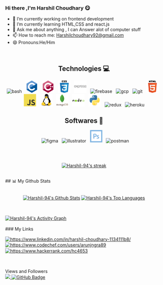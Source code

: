 ### Hi there ,I'm Harshil Choudhary 😋


- 🔭 I’m currently working on frontend development
- 🌱 I’m currently learning HTML,CSS and react.js
- 💬 Ask me about anything , I can Answer alot of computer stuff
- 📫 How to reach me: Harshilchoudhary92@gmail.com
- 😄 Pronouns:He/Him

<!-- [![Harshil's github stats](https://github-readme-stats.vercel.app/api?username=harshil-94&count_private=true&show_icons=true&theme=radical&hide_rank=false)](https://github.com/anuraghazra/github-readme-stats) -->
<!-- 
[![Top Langs](https://github-readme-stats.vercel.app/api/top-langs/?username=harshil-94)](https://github.com/anuraghazra/github-readme-stats) -->


</br>
<h2 align="center">Technologies 💻</h2>
<p align="center"> <img src="https://www.vectorlogo.zone/logos/gnu_bash/gnu_bash-icon.svg" alt="bash" width="40" height="40"/> &nbsp;   <img src="https://raw.githubusercontent.com/devicons/devicon/master/icons/c/c-original.svg" alt="c" width="40" height="40"/> &nbsp; <img src="https://raw.githubusercontent.com/devicons/devicon/master/icons/cplusplus/cplusplus-original.svg" alt="cplusplus" width="40" height="40"/> &nbsp;  <img src="https://raw.githubusercontent.com/devicons/devicon/master/icons/css3/css3-original-wordmark.svg" alt="css3" width="40" height="40"/> &nbsp; <img src="https://raw.githubusercontent.com/devicons/devicon/master/icons/express/express-original-wordmark.svg" alt="express" width="40" height="40"/> &nbsp; <img src="https://www.vectorlogo.zone/logos/firebase/firebase-icon.svg" alt="firebase" width="40" height="40"/> &nbsp;   <img src="https://www.vectorlogo.zone/logos/google_cloud/google_cloud-icon.svg" alt="gcp" width="40" height="40"/> &nbsp;  <img src="https://www.vectorlogo.zone/logos/git-scm/git-scm-icon.svg" alt="git" width="40" height="40"/> &nbsp;  <img src="https://raw.githubusercontent.com/devicons/devicon/master/icons/html5/html5-original-wordmark.svg" alt="html5" width="40" height="40"/> &nbsp; <img src="https://raw.githubusercontent.com/devicons/devicon/master/icons/javascript/javascript-original.svg" alt="javascript" width="40" height="40"/> &nbsp;  <img src="https://raw.githubusercontent.com/devicons/devicon/master/icons/linux/linux-original.svg" alt="linux" width="40" height="40"/> &nbsp; <img src="https://raw.githubusercontent.com/devicons/devicon/master/icons/mongodb/mongodb-original-wordmark.svg" alt="mongodb" width="40" height="40"/> &nbsp; <img src="https://raw.githubusercontent.com/devicons/devicon/master/icons/nodejs/nodejs-original-wordmark.svg" alt="nodejs" width="40" height="40"/> &nbsp; <img src="https://raw.githubusercontent.com/devicons/devicon/master/icons/python/python-original.svg" alt="python" width="40" height="40"/> &nbsp;  <img src="https://raw.githubusercontent.com/devicons/devic &nbsp;  <img src="https://raw.githubusercontent.com/devicons/devicon/master/icons/redux/redux-original.svg" alt="redux" width="40" height="40"/> &nbsp; <img src="https://www.vectorlogo.zone/logos/heroku/heroku-icon.svg" alt="heroku" width="40" height="40"/>  </p>
<!-- <p align="center"> <img src="https://www.vectorlogo.zone/logos/gnu_bash/gnu_bash-icon.svg" alt="bash" width="40" height="40"/> &nbsp; <img src="https://raw.githubusercontent.com/devicons/devicon/master/icons/bootstrap/bootstrap-plain-wordmark.svg" alt="bootstrap" width="40" height="40"/> &nbsp;  <img src="https://raw.githubusercontent.com/devicons/devicon/master/icons/c/c-original.svg" alt="c" width="40" height="40"/> &nbsp; <img src="https://raw.githubusercontent.com/devicons/devicon/master/icons/cplusplus/cplusplus-original.svg" alt="cplusplus" width="40" height="40"/> &nbsp;  <img src="https://raw.githubusercontent.com/devicons/devicon/master/icons/css3/css3-original-wordmark.svg" alt="css3" width="40" height="40"/> &nbsp; <img src="https://www.vectorlogo.zone/logos/dartlang/dartlang-icon.svg" alt="dart" width="40" height="40"/> &nbsp; <img src="https://raw.githubusercontent.com/devicons/devicon/master/icons/express/express-original-wordmark.svg" alt="express" width="40" height="40"/> &nbsp; <img src="https://www.vectorlogo.zone/logos/firebase/firebase-icon.svg" alt="firebase" width="40" height="40"/> &nbsp;  <img src="https://www.vectorlogo.zone/logos/flutterio/flutterio-icon.svg" alt="flutter" width="40" height="40"/> &nbsp;  <img src="https://www.vectorlogo.zone/logos/google_cloud/google_cloud-icon.svg" alt="gcp" width="40" height="40"/> &nbsp;  <img src="https://www.vectorlogo.zone/logos/git-scm/git-scm-icon.svg" alt="git" width="40" height="40"/> &nbsp;  <img src="https://raw.githubusercontent.com/devicons/devicon/master/icons/html5/html5-original-wordmark.svg" alt="html5" width="40" height="40"/> &nbsp; <img src="https://raw.githubusercontent.com/devicons/devicon/master/icons/javascript/javascript-original.svg" alt="javascript" width="40" height="40"/> &nbsp;  <img src="https://raw.githubusercontent.com/devicons/devicon/master/icons/linux/linux-original.svg" alt="linux" width="40" height="40"/> &nbsp; <img src="https://raw.githubusercontent.com/devicons/devicon/master/icons/mongodb/mongodb-original-wordmark.svg" alt="mongodb" width="40" height="40"/> &nbsp; <img src="https://raw.githubusercontent.com/devicons/devicon/master/icons/nodejs/nodejs-original-wordmark.svg" alt="nodejs" width="40" height="40"/> &nbsp; <img src="https://raw.githubusercontent.com/devicons/devicon/master/icons/python/python-original.svg" alt="python" width="40" height="40"/> &nbsp; <img src="https://raw.githubusercontent.com/devicons/devicon/master/icons/typescript/typescript-original.svg" alt="typescript" width="40" height="40"/> </p>
</br> -->
<h2 align="center">Softwares 📱</h2>
<p align="center"> &nbsp; <img src="https://www.vectorlogo.zone/logos/figma/figma-icon.svg" alt="figma" width="40" height="40"/> &nbsp; <img src="https://www.vectorlogo.zone/logos/adobe_illustrator/adobe_illustrator-icon.svg" alt="illustrator" width="40" height="40"/> &nbsp;  <img src="https://raw.githubusercontent.com/devicons/devicon/master/icons/photoshop/photoshop-line.svg" alt="photoshop" width="40" height="40"/> &nbsp; <img src="https://www.vectorlogo.zone/logos/getpostman/getpostman-icon.svg" alt="postman" width="40" height="40"/>  </p>
</br>
</br>
<p align="center">
    <a href="https://github.com/SubhamRaoniar28/github-readme-streak-stats">
        <img title="🔥 Get streak stats for your profile at git.io/streak-stats" alt="Harshil-94's streak" src="https://github-readme-streak-stats.herokuapp.com/?user=Harshil-94&theme=black-ice&hide_border=true&stroke=0000&background=060A0CD0"/>
    </a>
</p>
</br>
## 📊 My Github Stats
<p align="center">
  <br/>
    <a href="https://github.com/Harshil-94/github-readme-stats"><img alt="Harshil-94's Github Stats" src="https://github-readme-stats.vercel.app/api?username=Harshil-94&show_icons=true&count_private=true&theme=react&hide_border=true&bg_color=0D1117" /></a>
  <a href="https://github.com/harshil-94/github-readme-stats"><img alt="Harshil-94's Top Languages" src="https://github-readme-stats.vercel.app/api/top-langs/?username=Harshil-94&langs_count=8&count_private=true&layout=compact&theme=react&hide_border=true&bg_color=0D1117" /></a>
  <br/>
  </p>
<br/>
<br/>
<a href="https://github.com/Harshil-94/github-readme-activity-graph"><img alt="Harshil-94's Activity Graph" src="https://activity-graph.herokuapp.com/graph?username=Harshil-94&bg_color=0D1117&color=5BCDEC&line=5BCDEC&point=FFFFFF&hide_border=true" /></a>
<br/>
<br/>
### My Links
<br>
<p align="left">
<a href="https://www.linkedin.com/in/harshil-choudhary-1134111b8/" target="blank"><img align="center" src="https://raw.githubusercontent.com/rahuldkjain/github-profile-readme-generator/master/src/images/icons/Social/linked-in-alt.svg" alt="https://www.linkedin.com/in/harshil-choudhary-1134111b8/" height="30" width="40" /></a>
<a href="https://www.freecodecamp.org/Nightwolf94" target="blank"><img align="center" src="https://encrypted-tbn0.gstatic.com/images?q=tbn:ANd9GcQqOgb52FLzPvo0nFrXUw3bJzL1bl-RCqXGbvKsKwpXxbE2GcWwFLV-AXaWZGtX3zC_vL8&usqp=CAU" alt="https://www.codechef.com/users/arunjngra89" height="30" width="40" /></a>
<a href="https://www.hackerrank.com/hc4653" target="blank"><img align="center" src="https://raw.githubusercontent.com/rahuldkjain/github-profile-readme-generator/master/src/images/icons/Social/hackerrank.svg" alt="https://www.hackerrank.com/hc4653" height="30" width="40" /></a>
<!-- <a href="https://auth.geeksforgeeks.org/user/https://auth.geeksforgeeks.org/user/username/practice/" target="blank"><img align="center" src="https://raw.githubusercontent.com/rahuldkjain/github-profile-readme-generator/master/src/images/icons/Social/geeks-for-geeks.svg" alt="https://auth.geeksforgeeks.org/user/username/practice/" height="30" width="40" /></a> -->
</p>
<br/>
<br/>
Views and Followers
<br>
<a href="https://github.com/Meghna-DAS/github-profile-views-counter">
    <img src="https://komarev.com/ghpvc/?username=Harshil-94">
</a>
<a href="https://github.com/Harshil-94?tab=followers"><img src="https://img.shields.io/github/followers/Harshil-94?label=Followers&style=social" alt="GitHub Badge"></a>
